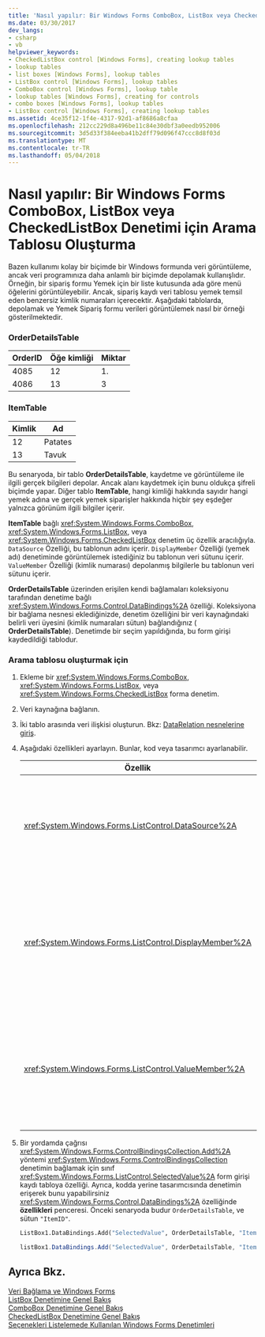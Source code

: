 ```yaml
---
title: 'Nasıl yapılır: Bir Windows Forms ComboBox, ListBox veya CheckedListBox Denetimi için Arama Tablosu Oluşturma'
ms.date: 03/30/2017
dev_langs:
- csharp
- vb
helpviewer_keywords:
- CheckedListBox control [Windows Forms], creating lookup tables
- lookup tables
- list boxes [Windows Forms], lookup tables
- ListBox control [Windows Forms], lookup tables
- ComboBox control [Windows Forms], lookup table
- lookup tables [Windows Forms], creating for controls
- combo boxes [Windows Forms], lookup tables
- ListBox control [Windows Forms], creating lookup tables
ms.assetid: 4ce35f12-1f4e-4317-92d1-af8686a8cfaa
ms.openlocfilehash: 212cc229d8a496be11c84e30dbf3a0eedb952006
ms.sourcegitcommit: 3d5d33f384eeba41b2dff79d096f47ccc8d8f03d
ms.translationtype: MT
ms.contentlocale: tr-TR
ms.lasthandoff: 05/04/2018
---
```

# <a name="how-to-create-a-lookup-table-for-a-windows-forms-combobox-listbox-or-checkedlistbox-control"></a>Nasıl yapılır: Bir Windows Forms ComboBox, ListBox veya CheckedListBox Denetimi için Arama Tablosu Oluşturma
Bazen kullanımı kolay bir biçimde bir Windows formunda veri görüntüleme, ancak veri programınıza daha anlamlı bir biçimde depolamak kullanışlıdır. Örneğin, bir sipariş formu Yemek için bir liste kutusunda ada göre menü öğelerini görüntüleyebilir. Ancak, sipariş kaydı veri tablosu yemek temsil eden benzersiz kimlik numaraları içerecektir. Aşağıdaki tablolarda, depolamak ve Yemek Sipariş formu verileri görüntülemek nasıl bir örneği gösterilmektedir.  
  
### <a name="orderdetailstable"></a>OrderDetailsTable  
  
|OrderID|Öğe kimliği|Miktar|  
|-------------|------------|--------------|  
|4085|12|1.|  
|4086|13|3|  
  
### <a name="itemtable"></a>ItemTable  
  
|Kimlik|Ad|  
|--------|----------|  
|12|Patates|  
|13|Tavuk|  
  
 Bu senaryoda, bir tablo **OrderDetailsTable**, kaydetme ve görüntüleme ile ilgili gerçek bilgileri depolar. Ancak alanı kaydetmek için bunu oldukça şifreli biçimde yapar. Diğer tablo **ItemTable**, hangi kimliği hakkında sayıdır hangi yemek adına ve gerçek yemek siparişler hakkında hiçbir şey eşdeğer yalnızca görünüm ilgili bilgiler içerir.  
  
 **ItemTable** bağlı <xref:System.Windows.Forms.ComboBox>, <xref:System.Windows.Forms.ListBox>, veya <xref:System.Windows.Forms.CheckedListBox> denetim üç özellik aracılığıyla. `DataSource` Özelliği, bu tablonun adını içerir. `DisplayMember` Özelliği (yemek adı) denetiminde görüntülemek istediğiniz bu tablonun veri sütunu içerir. `ValueMember` Özelliği (kimlik numarası) depolanmış bilgilerle bu tablonun veri sütunu içerir.  
  
 **OrderDetailsTable** üzerinden erişilen kendi bağlamaları koleksiyonu tarafından denetime bağlı <xref:System.Windows.Forms.Control.DataBindings%2A> özelliği. Koleksiyona bir bağlama nesnesi eklediğinizde, denetim özelliğini bir veri kaynağındaki belirli veri üyesini (kimlik numaraları sütun) bağlandığınız ( **OrderDetailsTable**). Denetimde bir seçim yapıldığında, bu form girişi kaydedildiği tablodur.  
  
### <a name="to-create-a-lookup-table"></a>Arama tablosu oluşturmak için  
  
1.  Ekleme bir <xref:System.Windows.Forms.ComboBox>, <xref:System.Windows.Forms.ListBox>, veya <xref:System.Windows.Forms.CheckedListBox> forma denetim.  
  
2.  Veri kaynağına bağlanın.  
  
3.  İki tablo arasında veri ilişkisi oluşturun. Bkz: [DataRelation nesnelerine giriş](http://msdn.microsoft.com/library/89d8a881-8265-41f2-a88b-61311ab06192).  
  
4.  Aşağıdaki özellikleri ayarlayın. Bunlar, kod veya tasarımcı ayarlanabilir.  
  
    |Özellik|Ayar|  
    |--------------|-------------|  
    |<xref:System.Windows.Forms.ListControl.DataSource%2A>|Hangi kimliği hakkında hangi öğeye eşdeğer sayıdır bilgi içeren tablo. Önceki senaryoda budur `ItemTable`.|  
    |<xref:System.Windows.Forms.ListControl.DisplayMember%2A>|Denetimde görüntülemek istediğiniz veri kaynağı tablosuna sütun. Önceki senaryoda budur `"Name"` (kodda ayarlamak için tırnak işaretleri kullanın).|  
    |<xref:System.Windows.Forms.ListControl.ValueMember%2A>|Depolanan bilgiler içeren veri kaynağı tablo sütun. Önceki senaryoda budur `"ID"` (kodda ayarlamak için tırnak işaretleri kullanın).|  
  
5.  Bir yordamda çağrısı <xref:System.Windows.Forms.ControlBindingsCollection.Add%2A> yöntemi <xref:System.Windows.Forms.ControlBindingsCollection> denetimin bağlamak için sınıf <xref:System.Windows.Forms.ListControl.SelectedValue%2A> form girişi kaydı tabloya özelliği. Ayrıca, kodda yerine tasarımcısında denetimin erişerek bunu yapabilirsiniz <xref:System.Windows.Forms.Control.DataBindings%2A> özelliğinde **özellikleri** penceresi. Önceki senaryoda budur `OrderDetailsTable`, ve sütun `"ItemID"`.  
  
    ```vb  
    ListBox1.DataBindings.Add("SelectedValue", OrderDetailsTable, "ItemID")  
    ```  
  
    ```csharp  
    listBox1.DataBindings.Add("SelectedValue", OrderDetailsTable, "ItemID");  
    ```  
  
## <a name="see-also"></a>Ayrıca Bkz.  
 [Veri Bağlama ve Windows Forms](../../../../docs/framework/winforms/data-binding-and-windows-forms.md)  
 [ListBox Denetimine Genel Bakış](../../../../docs/framework/winforms/controls/listbox-control-overview-windows-forms.md)  
 [ComboBox Denetimine Genel Bakış](../../../../docs/framework/winforms/controls/combobox-control-overview-windows-forms.md)  
 [CheckedListBox Denetimine Genel Bakış](../../../../docs/framework/winforms/controls/checkedlistbox-control-overview-windows-forms.md)  
 [Seçenekleri Listelemede Kullanılan Windows Forms Denetimleri](../../../../docs/framework/winforms/controls/windows-forms-controls-used-to-list-options.md)
